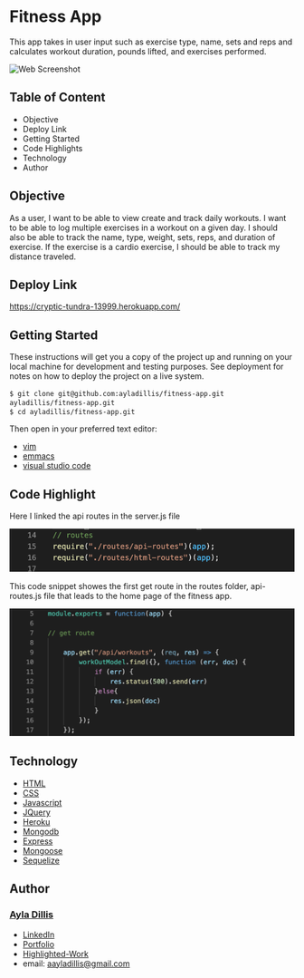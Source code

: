 # Fitness App
This app takes in user input such as exercise type, name, sets and reps and calculates workout duration, pounds lifted, and exercises performed.

![Web Screenshot](https://media.giphy.com/media/JRrtxei81USopZrflq/giphy.gif)


## Table of Content
- Objective
- Deploy Link
- Getting Started
- Code Highlights
- Technology
- Author 

## Objective
As a user, I want to be able to view create and track daily workouts. I want to be able to log multiple exercises in a workout on a given day. I should also be able to track the name, type, weight, sets, reps, and duration of exercise. If the exercise is a cardio exercise, I should be able to track my distance traveled.

## Deploy Link

https://cryptic-tundra-13999.herokuapp.com/

## Getting Started
These instructions will get you a copy of the project up and running on your local machine for development and testing purposes. See deployment for notes on how to deploy the project on a live system.

```
$ git clone git@github.com:ayladillis/fitness-app.git
ayladillis/fitness-app.git
$ cd ayladillis/fitness-app.git
```
Then open in your preferred text editor:
- [vim](https://www.vim.org/) 
- [emmacs](https://www.gnu.org/software/emacs/)
- [visual studio code](https://code.visualstudio.com/) 

## Code Highlight

Here I linked the api routes in the server.js file 

![Screenshot](./images/code2.png)

This code snippet showes the first get route in the routes folder, api-routes.js file that leads to the home page of the fitness app.

![Screenshot](./images/code1.png)



## Technology
* [HTML](https://developer.mozilla.org/en-US/docs/Web/HTML)
* [CSS](https://developer.mozilla.org/en-US/docs/Web/CSS)
* [Javascript](https://developer.mozilla.org/en-US/docs/Web/JavaScrip)
* [JQuery](https://jquery.com/)
* [Heroku](https://dashboard.heroku.com/apps)
* [Mongodb](https://www.mongodb.com/)
* [Express](https://expressjs.com/)
* [Mongoose](https://mongoosejs.com/)
* [Sequelize]( )



## Author
### [Ayla Dillis](https://github.com/ayladillis)
- [LinkedIn](https://www.linkedin.com/in/ayladillis/)
- [Portfolio](https://polar-falls-52203.herokuapp.com/)
- [Highlighted-Work](https://ayladillis.github.io/Coding-Bootcamp-Project-1-Zillow-Maps-API-AD/)
- email: aayladillis@gmail.com